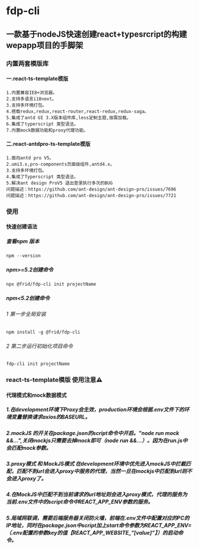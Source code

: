 # fdp-cli
## 一款基于nodeJS快速创建react+typesrcript的构建wepapp项目的手脚架
### 内置两套模版库

#### 一.react-ts-template模版
    1.内置兼容IE8+浏览器。
    2.支持多语言i18next。
    3.支持多环境打包。
    4.搭载redux,redux,react-router,react-redux,redux-saga。
    5.集成了antd UI 3.X版本组件库,less定制主题,按需加载。
    6.集成了typerscript 类型语法。
    7.内置mock数据功能和proxy代理功能。


#### 二.react-antdpro-ts-template模版
    1.面向antd pro V5。
    2.umi3.x,pro-components页面级组件,antd4.x。
    3.支持多环境打包。
    4.集成了Typerscript 类型语法。
    5.解决ant design ProV5 退出登录执行多次的BUG 
    问题描述：https://github.com/ant-design/ant-design-pro/issues/7696
    问题描述：https://github.com/ant-design/ant-design-pro/issues/7721

### 使用
#### 快速创建语法
##### 查看npm 版本
```
npm --version
```
##### npm>=5.2创建命令
```node
npx @frid/fdp-cli init projectName
```
##### npm<5.2创建命令
###### 1 第一步全局安装
```node
npm install -g @frid/fdp-cli
```
###### 2 第二步运行初始化项目命令
```
fdp-cli init projectName
```
### react-ts-template模版 使用注意⚠️
#### 代理模式和mock数据模式
##### 1.在development环境下Proxy会生效，production环境会根据.env文件下的环境变量替换请求axios的BASEURL。
##### 2.mockJS 的开关在package.json的script命令中开启。"node run mock &&...",关闭mockjs只需要去掉mock即可（node run &&...）。因为在run.js中会匹配mock参数。
##### 3.proxy模式 和 MockJS模式 在development环境中优先进入mockJS中拦截匹配，匹配不到url会进入proxy中服务的代理，当然一旦在mockjs中匹配到url则不会进入proxy了。
##### 4.在MockJS中匹配不到当前请求的url地址则会进入proxy模式，代理的服务为当前.env文件中的script命令中REACT_APP_ENV参数的服务。
##### 5.局域网联调，需要后端服务器关闭防火墙，前端在.env文件中配置对应的PC的IP地址，同时在package.json中script加上start命令参数为REACT_APP_ENV=（.env配置的参数key的值【REACT_APP_WEBSITE_"[value]"】）的启动命令。



